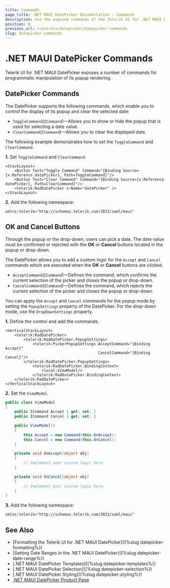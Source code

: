```yaml
---
title: Commands
page_title: .NET MAUI DatePicker Documentation - Commands
description: Use the exposed commands of the Telerik UI for .NET MAUI DatePicker to programmatically manipulate the display of its popup and clear selected dates or accept or cancel the date selection.
position: 8
previous_url: /controls/datepicker/datepicker-commands
slug: datepicker-commands
---
```


# .NET MAUI DatePicker Commands

Telerik UI for .NET MAUI DatePicker exposes a number of commands for programmatic manipulation of its popup rendering.  

## DatePicker Commands

The DatePicker supports the following commands, which enable you to control the display of its popup and clear the selected date:

* `ToggleCommand`(`ICommand`)&mdash;Allows you to show or hide the popup that is used for selecting a date value.
* `ClearCommand`(`ICommand`)&mdash;Allows you to clear the displayed date.

The following example demonstrates how to set the `ToggleCommand` and `ClearCommand`.

**1.** Set `ToggleCommand` and `ClearCommand`.

```XAML
<StackLayout>
	<Button Text="Toggle Command" Command="{Binding Source={x:Reference datePicker}, Path=ToggleCommand}"/>
	<Button Text="Clear Command" Command="{Binding Source={x:Reference datePicker}, Path=ClearCommand}"/>
	<telerik:RadDatePicker x:Name="datePicker" />
</StackLayout>
```

**2.** Add the following namespace:

```XAML
xmlns:telerik="http://schemas.telerik.com/2022/xaml/maui"
```

## OK and Cancel Buttons

Through the popup or the drop-down, users can pick a date. The date value must be confirmed or rejected with the **OK** or **Cancel** buttons located in the popup or drop-down.

The DatePicker allows you to add a custom logic for the `Accept` and `Cancel` commands which are executed when the **OK** or **Cancel** buttons are clicked.

* `AcceptCommand`(`ICommand`)&mdash;Defines the command, which confirms the current selection of the picker and closes the popup or drop-down.
* `CancelCommand`(`ICommand`)&mdash;Defines the command, which rejects the current selection of the picker and closes the popup or drop-down.

You can apply the `Accept` and `Cancel` commands for the popup mode by setting the `PopupSettings` property of the DatePicker. For the drop-down mode, use the `DropDownSettings` property.

**1.** Define the control and add the commands.

```XAML
<VerticalStackLayout>
    <telerik:RadDatePicker>
        <telerik:RadDatePicker.PopupSettings>
            <telerik:PickerPopupSettings AcceptCommand="{Binding Accept}"
                                         CancelCommand="{Binding Cancel}"/>
        </telerik:RadDatePicker.PopupSettings>
            <telerik:RadDatePicker.BindingContext>
                <local:ViewModel/>
            </telerik:RadDatePicker.BindingContext>
    </telerik:RadDatePicker>
</VerticalStackLayout>
```

**2.** Set the `ViewModel`.

```C#
public class ViewModel
{
    public ICommand Accept { get; set; }
    public ICommand Cancel { get; set; }

    public ViewModel()
    {
        this.Accept = new Command(this.OnAccept);
        this.Cancel = new Command(this.OnCancel);
    }

    private void OnAccept(object obj)
    {
        // Implement your custom logic here.
    }

    private void OnCancel(object obj)
    {
        // Implement your custom logic here.
    }
}
```

**3.** Add the following namespace:

```XAML
xmlns:telerik="http://schemas.telerik.com/2022/xaml/maui"
```

## See Also

- [Formatting the Telerik UI for .NET MAUI DatePicker]({%slug datepicker-formatting%})
- [Setting Date Ranges in the .NET MAUI DatePicker]({%slug datepicker-date-range%})
- [.NET MAUI DatePicker Templates]({%slug datepicker-templates%})
- [.NET MAUI DatePicker Selection]({%slug datepicker-selection%})
- [.NET MAUI DatePicker Styling]({%slug datepicker-styling%})
- [.NET MAUI DatePicker Product Page](https://www.telerik.com/maui-ui/datepicker)
